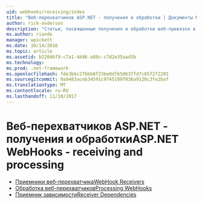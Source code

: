 ```yaml
---
uid: webhooks/receiving/index
title: "Веб-перехватчиков ASP.NET - получения и обработки | Документы Microsoft"
author: rick-anderson
description: "Статьи, посвященные получения и обработки веб-привязок в ASP.NET"
ms.author: riande
manager: wpickett
ms.date: 10/14/2016
ms.topic: article
ms.assetid: b22046f9-c7a1-4d46-a80c-c7d2e35aad3b
ms.technology: 
ms.prod: .net-framework
ms.openlocfilehash: fde3b6c27bbb8f23be8df650637fd7c85f2f2285
ms.sourcegitcommit: 9a9483aceb34591c97451997036a9120c3fe2baf
ms.translationtype: MT
ms.contentlocale: ru-RU
ms.lasthandoff: 11/10/2017
---
```

# <a name="aspnet-webhooks---receiving-and-processing"></a><span data-ttu-id="5d12b-103">Веб-перехватчиков ASP.NET - получения и обработки</span><span class="sxs-lookup"><span data-stu-id="5d12b-103">ASP.NET WebHooks - receiving and processing</span></span>

* [<span data-ttu-id="5d12b-104">Приемники веб-перехватчика</span><span class="sxs-lookup"><span data-stu-id="5d12b-104">WebHook Receivers</span></span>](receivers.md)
* [<span data-ttu-id="5d12b-105">Обработка веб-перехватчиков</span><span class="sxs-lookup"><span data-stu-id="5d12b-105">Processing WebHooks</span></span>](handlers.md)
* [<span data-ttu-id="5d12b-106">Приемник зависимости</span><span class="sxs-lookup"><span data-stu-id="5d12b-106">Receiver Dependencies</span></span>](dependencies.md)
